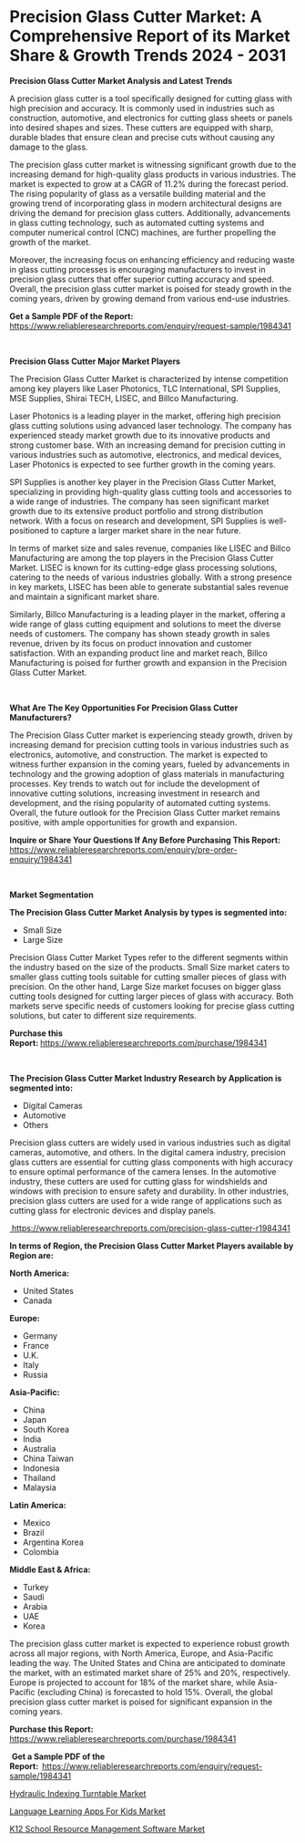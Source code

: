 <p><h1>Precision Glass Cutter Market: A Comprehensive Report of its Market Share & Growth Trends 2024 - 2031</h1></p><p><strong>Precision Glass Cutter Market Analysis and Latest Trends</strong></p>
<p><p>A precision glass cutter is a tool specifically designed for cutting glass with high precision and accuracy. It is commonly used in industries such as construction, automotive, and electronics for cutting glass sheets or panels into desired shapes and sizes. These cutters are equipped with sharp, durable blades that ensure clean and precise cuts without causing any damage to the glass.</p><p>The precision glass cutter market is witnessing significant growth due to the increasing demand for high-quality glass products in various industries. The market is expected to grow at a CAGR of 11.2% during the forecast period. The rising popularity of glass as a versatile building material and the growing trend of incorporating glass in modern architectural designs are driving the demand for precision glass cutters. Additionally, advancements in glass cutting technology, such as automated cutting systems and computer numerical control (CNC) machines, are further propelling the growth of the market.</p><p>Moreover, the increasing focus on enhancing efficiency and reducing waste in glass cutting processes is encouraging manufacturers to invest in precision glass cutters that offer superior cutting accuracy and speed. Overall, the precision glass cutter market is poised for steady growth in the coming years, driven by growing demand from various end-use industries.</p></p>
<p><strong>Get a Sample PDF of the Report:&nbsp;</strong> <a href="https://www.reliableresearchreports.com/enquiry/request-sample/1984341">https://www.reliableresearchreports.com/enquiry/request-sample/1984341</a></p>
<p>&nbsp;</p>
<p><strong>Precision Glass Cutter Major Market Players</strong></p>
<p><p>The Precision Glass Cutter Market is characterized by intense competition among key players like Laser Photonics, TLC International, SPI Supplies, MSE Supplies, Shirai TECH, LISEC, and Billco Manufacturing. </p><p>Laser Photonics is a leading player in the market, offering high precision glass cutting solutions using advanced laser technology. The company has experienced steady market growth due to its innovative products and strong customer base. With an increasing demand for precision cutting in various industries such as automotive, electronics, and medical devices, Laser Photonics is expected to see further growth in the coming years.</p><p>SPI Supplies is another key player in the Precision Glass Cutter Market, specializing in providing high-quality glass cutting tools and accessories to a wide range of industries. The company has seen significant market growth due to its extensive product portfolio and strong distribution network. With a focus on research and development, SPI Supplies is well-positioned to capture a larger market share in the near future.</p><p>In terms of market size and sales revenue, companies like LISEC and Billco Manufacturing are among the top players in the Precision Glass Cutter Market. LISEC is known for its cutting-edge glass processing solutions, catering to the needs of various industries globally. With a strong presence in key markets, LISEC has been able to generate substantial sales revenue and maintain a significant market share.</p><p>Similarly, Billco Manufacturing is a leading player in the market, offering a wide range of glass cutting equipment and solutions to meet the diverse needs of customers. The company has shown steady growth in sales revenue, driven by its focus on product innovation and customer satisfaction. With an expanding product line and market reach, Billco Manufacturing is poised for further growth and expansion in the Precision Glass Cutter Market.</p></p>
<p>&nbsp;</p>
<p><strong>What Are The Key Opportunities For Precision Glass Cutter Manufacturers?</strong></p>
<p><p>The Precision Glass Cutter market is experiencing steady growth, driven by increasing demand for precision cutting tools in various industries such as electronics, automotive, and construction. The market is expected to witness further expansion in the coming years, fueled by advancements in technology and the growing adoption of glass materials in manufacturing processes. Key trends to watch out for include the development of innovative cutting solutions, increasing investment in research and development, and the rising popularity of automated cutting systems. Overall, the future outlook for the Precision Glass Cutter market remains positive, with ample opportunities for growth and expansion.</p></p>
<p><strong>Inquire or Share Your Questions If Any Before Purchasing This Report:</strong> <a href="https://www.reliableresearchreports.com/enquiry/pre-order-enquiry/1984341">https://www.reliableresearchreports.com/enquiry/pre-order-enquiry/1984341</a></p>
<p>&nbsp;</p>
<p><strong>Market Segmentation</strong></p>
<p><strong>The Precision Glass Cutter Market Analysis by types is segmented into:</strong></p>
<p><ul><li>Small Size</li><li>Large Size</li></ul></p>
<p><p>Precision Glass Cutter Market Types refer to the different segments within the industry based on the size of the products. Small Size market caters to smaller glass cutting tools suitable for cutting smaller pieces of glass with precision. On the other hand, Large Size market focuses on bigger glass cutting tools designed for cutting larger pieces of glass with accuracy. Both markets serve specific needs of customers looking for precise glass cutting solutions, but cater to different size requirements.</p></p>
<p><strong>Purchase this Report:&nbsp;</strong><a href="https://www.reliableresearchreports.com/purchase/1984341">https://www.reliableresearchreports.com/purchase/1984341</a></p>
<p>&nbsp;</p>
<p><strong>The Precision Glass Cutter Market Industry Research by Application is segmented into:</strong></p>
<p><ul><li>Digital Cameras</li><li>Automotive</li><li>Others</li></ul></p>
<p><p>Precision glass cutters are widely used in various industries such as digital cameras, automotive, and others. In the digital camera industry, precision glass cutters are essential for cutting glass components with high accuracy to ensure optimal performance of the camera lenses. In the automotive industry, these cutters are used for cutting glass for windshields and windows with precision to ensure safety and durability. In other industries, precision glass cutters are used for a wide range of applications such as cutting glass for electronic devices and display panels.</p></p>
<p><a href="https://www.reliableresearchreports.com/precision-glass-cutter-r1984341">&nbsp;https://www.reliableresearchreports.com/precision-glass-cutter-r1984341</a></p>
<p><strong>In terms of Region, the Precision Glass Cutter Market Players available by Region are:</strong></p>
<p>
    <p> <strong> North America: </strong>
        <ul>
            <li>United States</li>
            <li>Canada</li>
        </ul>
        </p> 
    <p> <strong> Europe: </strong>
        <ul>
            <li>Germany</li>
            <li>France</li>
            <li>U.K.</li>
            <li>Italy</li>
            <li>Russia</li>
        </ul>
        </p> 
    <p> <strong> Asia-Pacific: </strong>
        <ul>
            <li>China</li>
            <li>Japan</li>
            <li>South Korea</li>
            <li>India</li>
            <li>Australia</li>
            <li>China Taiwan</li>
            <li>Indonesia</li>
            <li>Thailand</li>
            <li>Malaysia</li>
        </ul>
        </p> 
    <p> <strong> Latin America: </strong>
        <ul>
            <li>Mexico</li>
            <li>Brazil</li>
            <li>Argentina Korea</li>
            <li>Colombia</li>
        </ul>
        </p> 
    <p> <strong> Middle East & Africa: </strong>
        <ul>
            <li>Turkey</li>
            <li>Saudi</li>
            <li>Arabia</li>
            <li>UAE</li>
            <li>Korea</li>
        </ul>
    </p>
    </p>
<p><p>The precision glass cutter market is expected to experience robust growth across all major regions, with North America, Europe, and Asia-Pacific leading the way. The United States and China are anticipated to dominate the market, with an estimated market share of 25% and 20%, respectively. Europe is projected to account for 18% of the market share, while Asia-Pacific (excluding China) is forecasted to hold 15%. Overall, the global precision glass cutter market is poised for significant expansion in the coming years.</p></p>
<p><strong>Purchase this Report: </strong><a href="https://www.reliableresearchreports.com/purchase/1984341">https://www.reliableresearchreports.com/purchase/1984341</a></p>
<p>&nbsp;<strong>Get a Sample PDF of the Report:&nbsp;&nbsp;</strong><a href="https://www.reliableresearchreports.com/enquiry/request-sample/1984341">https://www.reliableresearchreports.com/enquiry/request-sample/1984341</a></p>
<p><strong></strong></p>
<p><p><a href="https://issuu.com/reportprime-2/docs/hydraulic-indexing-turntable-market-size-2030.pptx">Hydraulic Indexing Turntable Market</a></p><p><a href="https://github.com/julyju69/Market-Research-Report-List-4/blob/main/language-learning-apps-for-kids-market.md">Language Learning Apps For Kids Market</a></p><p><a href="https://github.com/gdfhhhj/Market-Research-Report-List-5/blob/main/k12-school-resource-management-software-market.md">K12 School Resource Management Software Market</a></p></p>